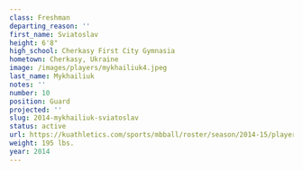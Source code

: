```yaml
---
class: Freshman
departing_reason: ''
first_name: Sviatoslav
height: 6'8"
high_school: Cherkasy First City Gymnasia
hometown: Cherkasy, Ukraine
image: /images/players/mykhailiuk4.jpeg
last_name: Mykhailiuk
notes: ''
number: 10
position: Guard
projected: ''
slug: 2014-mykhailiuk-sviatoslav
status: active
url: https://kuathletics.com/sports/mbball/roster/season/2014-15/player/sviatoslav-mykhailiuk/
weight: 195 lbs.
year: 2014
---
```

